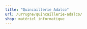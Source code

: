 ```yaml
---
title: "Quincaillerie Adalco"
url: /urrugne/quincaillerie-adalco/
shop: matériel informatique
---
```

